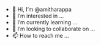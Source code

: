 - 👋 Hi, I’m @amitharappa
- 👀 I’m interested in ...
- 🌱 I’m currently learning ...
- 💞️ I’m looking to collaborate on ...
- 📫 How to reach me ...

<!---
amitharappa/amitharappa is a ✨ special ✨ repository because its `README.md` (this file) appears on your GitHub profile.
You can click the Preview link to take a look at your changes.
--->
